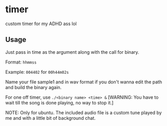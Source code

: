 # timer
custom timer for my ADHD ass lol

## Usage
Just pass in time as the argument along with the call for binary.

Format: `hhmmss`

Example: `004402` for `00h44m02s`

Name your file sample1 and in wav format if you don't wanna edit the path and build the binary again.

For one off timer, use `./<binary name> <time> &` [WARNING: You have to wait till the song is done playing, no way to stop it.]

NOTE: Only for ubuntu. The included audio file is a custom tune played by me and with a little bit of background chat.
